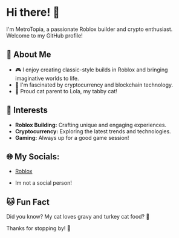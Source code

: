 # Hi there! 👋

I'm MetroTopia, a passionate Roblox builder and crypto enthusiast. Welcome to my GitHub profile!

## 🌟 About Me

- 🎮 I enjoy creating classic-style builds in Roblox and bringing imaginative worlds to life.
- 🔗 I'm fascinated by cryptocurrency and blockchain technology.
- 🐾 Proud cat parent to Lola, my tabby cat!

## 🚀 Interests

- **Roblox Building:** Crafting unique and engaging experiences.
- **Cryptocurrency:** Exploring the latest trends and technologies.
- **Gaming:** Always up for a good game session!

## 🌐 My Socials:

- [Roblox](https://www.roblox.com/users/1327012/profile)
 
- Im not a social person!

## 🐱 Fun Fact

Did you know? My cat loves gravy and turkey cat food? 🐾

Thanks for stopping by! 🌟
